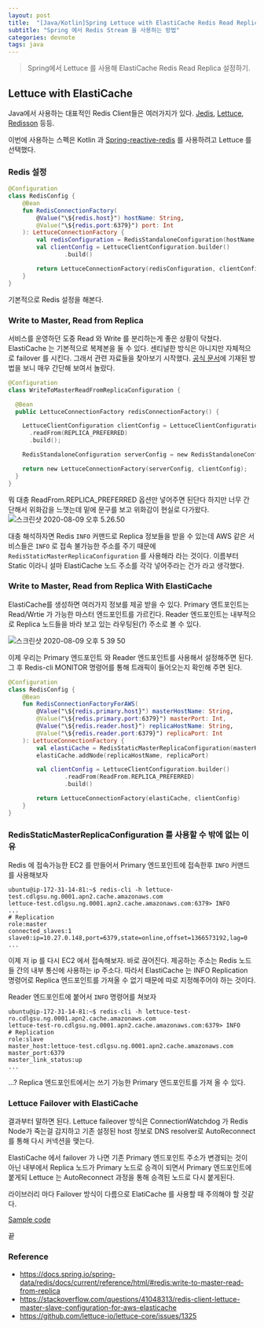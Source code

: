 ```yaml
---
layout: post
title:  "[Java/Kotlin]Spring Lettuce with ElastiCache Redis Read Replica config"
subtitle: "Spring 에서 Redis Stream 을 사용하는 방법"
categories: devnote
tags: java
---
```


> Spring에서 Lettuce 를 사용해 ElastiCache Redis Read Replica 설정하기.
## Lettuce with ElastiCache 

Java에서 사용하는 대표적인 Redis Client들은 여러가지가 있다. [Jedis](https://github.com/xetorthio/jedis), [Lettuce](https://github.com/lettuce-io/lettuce-core), [Redisson](https://github.com/redisson/redisson) 등등.

이번에 사용하는 스펙은 Kotlin 과 [Spring-reactive-redis](https://spring.io/guides/gs/spring-data-reactive-redis/) 를 사용하려고 Lettuce 를 선택했다.

### Redis 설정

```kotlin
@Configuration
class RedisConfig {
    @Bean
    fun RedisConnectionFactory(
        @Value("\${redis.host}") hostName: String,
        @Value("\${redis.port:6379}") port: Int
    ): LettuceConnectionFactory {
        val redisConfiguration = RedisStandaloneConfiguration(hostName, port)
        val clientConfig = LettuceClientConfiguration.builder()
                .build()

        return LettuceConnectionFactory(redisConfiguration, clientConfig)
    }
}
```

기본적으로 Redis 설정을 해본다. 

### Write to Master, Read from Replica

서비스를 운영하던 도중 Read 와 Write 를 분리하는게 좋은 상황이 닥쳤다. ElastiCache 는 기본적으로 복제본을 둘 수 있다. 센티널한 방식은 아니지만 자체적으로 failover 를 시킨다. 그래서 관련 자료들을 찾아보기 시작했다. [공식 문서](https://docs.spring.io/spring-data/redis/docs/current/reference/html/#redis:write-to-master-read-from-replica)에 기재된 방법을 보니 매우 간단해 보여서 놀랐다. 

```kotlin
@Configuration
class WriteToMasterReadFromReplicaConfiguration {

  @Bean
  public LettuceConnectionFactory redisConnectionFactory() {

    LettuceClientConfiguration clientConfig = LettuceClientConfiguration.builder()
      .readFrom(REPLICA_PREFERRED)
      .build();

    RedisStandaloneConfiguration serverConfig = new RedisStandaloneConfiguration("server", 6379);

    return new LettuceConnectionFactory(serverConfig, clientConfig);
  }
}
```

뭐 대충 ReadFrom.REPLICA_PREFERRED 옵션만 넣어주면 된단다 하지만 너무 간단해서 위화감을 느꼇는데 밑에 문구를 보고 위화감이 현실로 다가왔다. ![스크린샷 2020-08-09 오후 5.26.50](https://user-images.githubusercontent.com/32893340/89728148-f9757d00-da65-11ea-909b-53940972a702.png)

대충 해석하자면 Redis ``INFO`` 커맨드로 Replica 정보들을 받을 수 있는데 AWS 같은 서비스들은 ``INFO`` 로 접속 불가능한 주소를 주기 때문에 ``RedisStaticMasterReplicaConfiguration`` 를 사용해라 라는 것이다. 이름부터 Static 이라니 설마 ElastiCache 노드 주소를 각각 넣어주라는 건가 라고 생각했다. 

### Write to Master, Read from Replica With ElastiCache

ElastiCache를 생성하면 여러가지 정보를 제공 받을 수 있다. Primary 엔트포인트는 Read/Wrtie 가 가능한 마스터 엔드포인트를 가르킨다. Reader 엔드포인트는 내부적으로 Replica 노드들을 바라 보고 있는 라우팅된(?) 주소로 볼 수 있다.

![스크린샷 2020-08-09 오후 5 39 50](https://user-images.githubusercontent.com/32893340/89728305-57569480-da67-11ea-8414-9ed2b33953c7.png)

이제 우리는 Primary 엔드포인트 와 Reader 엔드포인트를 사용해서 설정해주면 된다. 그 후 Redis-cli MONITOR 명령어를 통해 트래픽이 들어오는지 확인해 주면 된다.

```kotlin
@Configuration
class RedisConfig {
    @Bean
    fun RedisConnectionFactoryForAWS(
        @Value("\${redis.primary.host}") masterHostName: String,
        @Value("\${redis.primary.port:6379}") masterPort: Int,
        @Value("\${redis.reader.host}") replicaHostName: String,
        @Value("\${redis.reader.port:6379}") replicaPort: Int
    ): LettuceConnectionFactory {
        val elastiCache = RedisStaticMasterReplicaConfiguration(masterHostName, masterPort)
        elastiCache.addNode(replicaHostName, replicaPort)

        val clientConfig = LettuceClientConfiguration.builder()
                .readFrom(ReadFrom.REPLICA_PREFERRED)
                .build()

        return LettuceConnectionFactory(elastiCache, clientConfig)
    }
}
```

### RedisStaticMasterReplicaConfiguration 를 사용할 수 밖에 없는 이유

Redis 에 접속가능한 EC2 를 만들어서 Primary 엔드포인트에 접속한후 ``INFO`` 커맨드를 사용해보자 

```
ubuntu@ip-172-31-14-81:~$ redis-cli -h lettuce-test.cdlgsu.ng.0001.apn2.cache.amazonaws.com
lettuce-test.cdlgsu.ng.0001.apn2.cache.amazonaws.com:6379> INFO
...
# Replication
role:master
connected_slaves:1
slave0:ip=10.27.0.148,port=6379,state=online,offset=1366573192,lag=0
...
```

이제 저 ip 를 다시 EC2 에서 접속해보자. 바로 끊어진다. 제공하는 주소는 Redis 노드들 간의 내부 통신에 사용하는 ip 주소다. 따라서 ElastiCache 는 INFO Replication 명령어로 Replica 엔드포인트를 가져올 수 없기 때문에 따로 지정해주어야 하는 것이다.

 Reader 엔드포인트에 붙어서 ``INFO`` 명령어를 쳐보자

```
ubuntu@ip-172-31-14-81:~$ redis-cli -h lettuce-test-ro.cdlgsu.ng.0001.apn2.cache.amazonaws.com
lettuce-test-ro.cdlgsu.ng.0001.apn2.cache.amazonaws.com:6379> INFO
# Replication
role:slave
master_host:lettuce-test.cdlgsu.ng.0001.apn2.cache.amazonaws.com
master_port:6379
master_link_status:up
...
```

...? Replica 엔드포인트에서는 쓰기 가능한 Primary 엔드포인트를 가져 올 수 있다. 

### Lettuce Failover with ElastiCache

결과부터 말하면 된다. Lettuce faileover 방식은 ConnectionWatchdog 가 Redis Node가 죽는걸 감지하고 기존 설정된 host 정보로  DNS resolver로 AutoReconnect 를 통해 다시 커넥션을 맺는다. 

ElastiCache 에서 failover 가 나면 기존 Primary 엔드포인트 주소가 변경되는 것이 아닌 내부에서 Replica 노드가 Primary 노드로 승격이 되면서 Primary 엔드포인트에 붙게되 Lettuce 는 AutoReconnect 과정을 통해 승격된 노드로 다시 붙게된다.

라이브러리 마다 Failover 방식이 다름으로 ElatiCache 를 사용할 때 주의해야 할 것같다. 

[Sample code](https://github.com/Ryulth/spring-elasticache-config)

끝

### Reference

- https://docs.spring.io/spring-data/redis/docs/current/reference/html/#redis:write-to-master-read-from-replica
- https://stackoverflow.com/questions/41048313/redis-client-lettuce-master-slave-configuration-for-aws-elasticache
- https://github.com/lettuce-io/lettuce-core/issues/1325